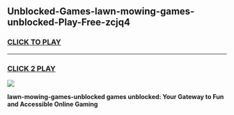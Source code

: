 
## Unblocked-Games-lawn-mowing-games-unblocked-Play-Free-zcjq4
<h3>
<a href="https://premium76.site?title=lawn-mowing-games-unblocked&ref=09A">CLICK TO PLAY</a></h3>
<hr>

<h3>
<a href="https://premium76.site?title=lawn-mowing-games-unblocked&ref=09A">CLICK 2 PLAY</a>
  
</h3>

<a href="https://premium76.site?title=lawn-mowing-games-unblocked&ref=09A"><img src="https://clearcache.store/games.png"></a>


**lawn-mowing-games-unblocked games unblocked: Your Gateway to Fun and Accessible Online Gaming**
